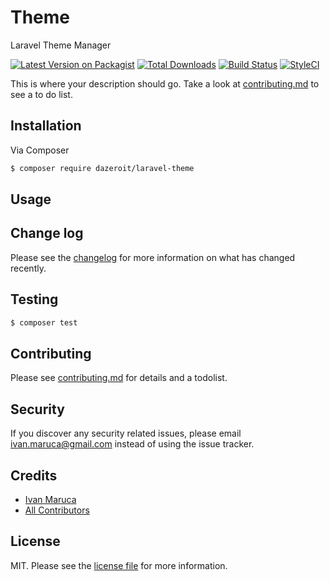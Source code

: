 # Theme
Laravel Theme Manager

[![Latest Version on Packagist][ico-version]][link-packagist]
[![Total Downloads][ico-downloads]][link-downloads]
[![Build Status](https://travis-ci.org/dazeroit/laravel-theme.svg?branch=master)](https://travis-ci.org/dazeroit/laravel-theme)
[![StyleCI](https://github.styleci.io/repos/157362501/shield?branch=master)](https://github.styleci.io/repos/157362501)

This is where your description should go. Take a look at [contributing.md](contributing.md) to see a to do list.

## Installation

Via Composer

``` bash
$ composer require dazeroit/laravel-theme
```

## Usage

## Change log

Please see the [changelog](changelog.md) for more information on what has changed recently.

## Testing

``` bash
$ composer test
```

## Contributing

Please see [contributing.md](contributing.md) for details and a todolist.

## Security

If you discover any security related issues, please email ivan.maruca@gmail.com instead of using the issue tracker.

## Credits

- [Ivan Maruca][link-author]
- [All Contributors][link-contributors]

## License

MIT. Please see the [license file](license.md) for more information.

[ico-version]: https://img.shields.io/packagist/v/dazeroit/theme.svg?style=flat-square
[ico-downloads]: https://img.shields.io/packagist/dt/dazeroit/theme.svg?style=flat-square
[ico-travis]: https://img.shields.io/travis/dazeroit/theme/master.svg?style=flat-square
[ico-styleci]: https://styleci.io/repos/12345678/shield

[link-packagist]: https://packagist.org/packages/dazeroit/theme
[link-downloads]: https://packagist.org/packages/dazeroit/theme
[link-travis]: https://travis-ci.org/dazeroit/theme
[link-styleci]: https://styleci.io/repos/12345678
[link-author]: https://github.com/dazeroit
[link-contributors]: ../../contributors]